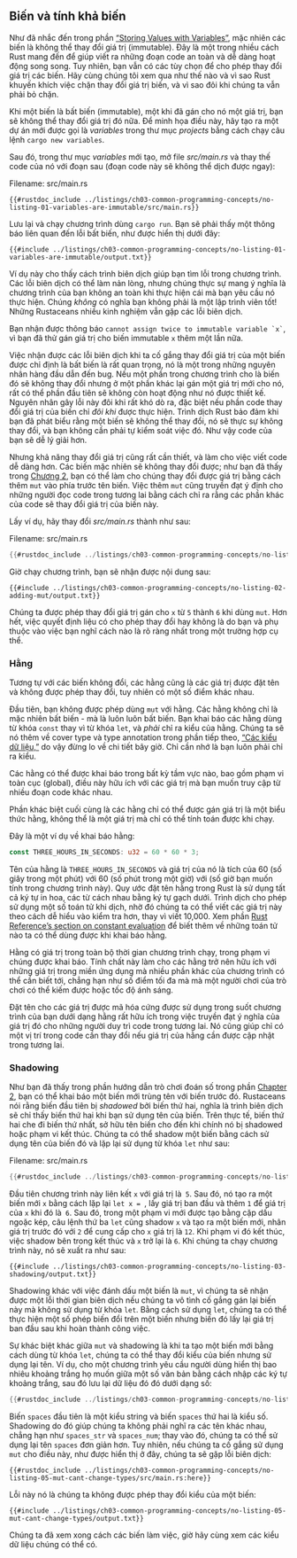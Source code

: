 <a id="variables-and-mutability"></a>
## Biến và tính khả biến

Như đã nhắc đến trong phần [“Storing Values with
Variables”][storing-values-with-variables]<!-- ignore -->, mặc nhiên các biến
là không thể thay đổi giá trị (immutable). Đây là một trong nhiều cách Rust mang đến để giúp viết 
ra những đoạn code an toàn và dễ dàng hoạt động song song. Tuy nhiên, bạn vẫn có các 
tùy chọn để cho phép thay đổi giá trị các biến. Hãy cùng chúng tôi xem qua như thế 
nào và vì sao Rust khuyến khích việc chặn thay đổi giá trị biến, và vì sao đôi khi 
chúng ta vẫn phải bỏ chặn.

Khi một biến là bất biến (immutable), một khi đã gán cho nó một giá trị, bạn sẽ không
thể thay đổi giá trị đó nữa. Để minh họa điều này, hãy tạo ra một dự án mới
được gọi là *variables* trong thư mục *projects* bằng cách chạy câu lệnh `cargo new variables`.

Sau đó, trong thư mục *variables* mới tạo, mở file *src/main.rs* và thay thế code của nó với
đoạn sau (đoạn code này sẽ không thể dịch được ngay):

<span class="filename">Filename: src/main.rs</span>

```rust,ignore,does_not_compile
{{#rustdoc_include ../listings/ch03-common-programming-concepts/no-listing-01-variables-are-immutable/src/main.rs}}
```

Lưu lại và chạy chương trình dùng `cargo run`. Bạn sẽ phải thấy một thông báo 
liên quan đến lỗi bất biến, như được hiển thị dưới đây:

```console
{{#include ../listings/ch03-common-programming-concepts/no-listing-01-variables-are-immutable/output.txt}}
```

Ví dụ này cho thấy cách trình biên dịch giúp bạn tìm lỗi trong chương trình.
Các lỗi biên dịch có thể làm nản lòng, nhưng chúng thực sự mang ý nghĩa là chương
trình của bạn không an toàn khi thực hiện cái mà bạn yêu cầu nó thực hiện.
Chúng *không* có nghĩa bạn không phải là một lập trình viên tốt! Những Rustaceans
nhiều kinh nghiệm vẫn gặp các lỗi biên dịch.

Bạn nhận được thông báo `` cannot assign twice to immutable variable `x` ``, 
vì bạn đã thử gán giá trị cho biến immutable `x` thêm một lần nữa.

Việc nhận được các lỗi biên dịch khi ta cố gắng thay đổi giá trị của một biến được 
chỉ định là bất biến là rất quan trọng, nó là một trong những nguyên nhân hàng 
đầu dẫn đến bug. Nếu một phần trong chương trình cho là biến đó sẽ không thay đổi
nhưng ở một phần khác lại gán một giá trị mới cho nó, rất có thể phần đầu tiên sẽ
không còn hoạt động như nó được thiết kế. Nguyên nhân gây lỗi này đôi khi rất khó 
dò ra, đặc biệt nếu phần code thay đổi giá trị của biến chỉ *đôi khi* được thực hiện.
Trình dịch Rust bảo đảm khi bạn đã phát biểu rằng một biến sẽ không thể thay đổi, nó 
sẽ thực sự không thay đổi, và bạn không cần phải tự kiểm soát việc đó. Như vậy 
code của bạn sẽ dễ lý giải hơn.

Nhưng khả năng thay đổi giá trị cũng rất cần thiết, và làm cho việc viết code dễ dàng
hơn. Các biến mặc nhiên sẽ không thay đổi được; như bạn đã thấy trong [Chương
2][storing-values-with-variables]<!-- ignore -->, 
bạn có thể làm cho chúng thay đổi được giá trị bằng cách thêm `mut` vào phía trước 
tên biến. Việc thêm `mut` cũng truyền đạt ý định cho những người đọc code trong tương lai 
bằng cách chỉ ra rằng các phần khác của code sẽ thay đổi giá trị của biến này.

Lấy ví dụ, hãy thay đổi *src/main.rs* thành như sau:

<span class="filename">Filename: src/main.rs</span>

```rust
{{#rustdoc_include ../listings/ch03-common-programming-concepts/no-listing-02-adding-mut/src/main.rs}}
```

Giờ chạy chương trình, bạn sẽ nhận được nội dung sau:

```console
{{#include ../listings/ch03-common-programming-concepts/no-listing-02-adding-mut/output.txt}}
```

Chúng ta được phép thay đổi giá trị gán cho `x` từ `5` thành `6` khi dùng `mut`.
Hơn hết, việc quyết định liệu có cho phép thay đổi hay không là do bạn và phụ thuộc 
vào việc bạn nghĩ cách nào là rõ ràng nhất trong một trường hợp cụ thể.

<a id="constants"></a>
### Hằng

Tương tự với các biến không đổi, các hằng cũng là các giá trị được đặt tên và không được 
phép thay đổi, tuy nhiên có một số điểm khác nhau.

Đầu tiên, bạn không được phép dùng `mut` với hằng. Các hằng không chỉ là mặc nhiên
bất biến - mà là luôn luôn bất biến. Bạn khai báo các hằng dùng từ khóa `const`
thay vì từ khóa `let`, và *phải* chỉ ra kiểu của hằng. Chúng ta sẽ nó thêm về 
cover type và type annotation trong phần tiếp theo, [“Các kiểu dữ liệu,”][data-types]<!-- ignore -->
do vậy đừng lo về chi tiết bây giờ. Chỉ cần nhớ là bạn luôn phải chỉ ra kiểu.

Các hằng có thể được khai báo trong bất kỳ tầm vực nào, bao gồm phạm vi toàn cục (global),
điều này hữu ích với các giá trị mà bạn muốn truy cập từ nhiều đoạn code khác nhau.

Phần khác biệt cuối cùng là các hằng chỉ có thể được gán giá trị là một biểu thức
hằng, không thể là một giá trị mà chỉ có thể tính toán được khi chạy.

Đây là một ví dụ về khai báo hằng:

```rust
const THREE_HOURS_IN_SECONDS: u32 = 60 * 60 * 3;
```

Tên của hằng là `THREE_HOURS_IN_SECONDS` và giá trị của nó là tích của 60 (số giây
trong một phút) với 60 (số phút trong một giờ) với (số giờ bạn muốn tính trong 
chương trình này). Quy ước đặt tên hằng trong Rust là sử dụng tất cả ký tự in hoa,
các từ cách nhau bằng ký tự gạch dưới. Trình dịch cho phép sử dụng một số toán tử
khi dịch, nhờ đó chúng ta có thể viết các giá trị này theo cách dễ hiểu vào kiểm 
tra hơn, thay vì viết 10,000. Xem phần [Rust Reference’s section on constant
evaluation][const-eval] để biết thêm về những toán tử nào ta có thể dùng được 
khi khai báo hằng.

Hằng có giá trị trong toàn bộ thời gian chương trình chạy, trong phạm vi chúng
được khai báo. Tính chất này làm cho các hằng trở nên hữu ích với những giá trị trong
miền ứng dụng mà nhiều phần khác của chương trình có thể cần biết tới, chẳng hạn 
như số điểm tối đa mà mà một người chơi của trò chơi có thể kiếm được hoặc
tốc độ ánh sáng.

Đặt tên cho các giá trị được mã hóa cứng được sử dụng trong suốt chương trình của bạn 
dưới dạng hằng rất hữu ích trong việc truyền đạt ý nghĩa của giá trị đó cho 
những người duy trì code trong tương lai. Nó cũng giúp chỉ có một vị trí trong code 
cần thay đổi nếu giá trị của hằng cần được cập nhật trong tương lai.

### Shadowing

Như bạn đã thấy trong phần hướng dẫn trò chơi đoán số trong phần [Chapter
2][comparing-the-guess-to-the-secret-number]<!-- ignore -->, bạn có thể khai báo một
biến mới trùng tên với biến trước đó. Rustaceans nói rằng biến đầu tiên bị 
*shadowed* bởi biến thứ hai, nghĩa là trình biên dịch sẽ chỉ thấy biến thứ hai
khi bạn sử dụng tên của biến. Trên thực tế, biến thứ hai che đi biến thứ nhất, 
sở hữu tên biến cho đến khi chính nó bị shadowed hoặc phạm vi kết thúc.
Chúng ta có thể shadow một biến bằng cách sử dụng tên của biến đó và lặp lại
sử dụng từ khóa `let` như sau:

<span class="filename">Filename: src/main.rs</span>

```rust
{{#rustdoc_include ../listings/ch03-common-programming-concepts/no-listing-03-shadowing/src/main.rs}}
```

Đầu tiên chương trình này liên kết `x` với giá trị là` 5`. Sau đó, nó tạo ra một biến mới
`x` bằng cách lặp lại `let x = `, lấy giá trị ban đầu và thêm `1` để giá trị 
của `x` khi đó là` 6`. Sau đó, trong một phạm vi mới được tạo bằng cặp dấu ngoặc kép,
câu lệnh thứ ba `let` cũng shadow `x` và tạo ra một biến mới, nhân giá trị trước đó 
với `2` để cung cấp cho `x` giá trị là `12`.
Khi phạm vi đó kết thúc, việc shadow bên trong kết thúc và `x` trở lại là `6`.
Khi chúng ta chạy chương trình này, nó sẽ xuất ra như sau:

```console
{{#include ../listings/ch03-common-programming-concepts/no-listing-03-shadowing/output.txt}}
```

Shadowing khác với việc đánh dấu một biến là `mut`, vì chúng ta sẽ nhận được một
lỗi thời gian biên dịch nếu chúng ta vô tình cố gắng gán lại biến này mà không
sử dụng từ khóa `let`. Bằng cách sử dụng `let`, chúng ta có thể thực hiện một 
số phép biến đổi trên một biến nhưng biến đó lấy lại giá trị ban đầu sau khi hoàn thành công việc.

Sự khác biệt khác giữa `mut` và shadowing là khi ta tạo một biến mới bằng cách dùng từ khóa `let`, 
chúng ta có thể thay đổi kiểu của biến nhưng sử dụng lại tên. Ví dụ, cho một chương trình 
yêu cầu người dùng hiển thị bao nhiêu khoảng trắng họ muốn giữa một số văn bản bằng cách
nhập các ký tự khoảng trắng, sau đó lưu lại dữ liệu đó đó dưới dạng số:

```rust
{{#rustdoc_include ../listings/ch03-common-programming-concepts/no-listing-04-shadowing-can-change-types/src/main.rs:here}}
```

Biến `spaces` đầu tiên là một kiểu string và biến `spaces` thứ hai là kiểu số. 
Shadowing do đó giúp chúng ta không phải nghĩ ra các tên khác nhau, chẳng hạn 
như `spaces_str` và `spaces_num`; thay vào đó, chúng ta có thể sử dụng lại
tên `spaces` đơn giản hơn. Tuy nhiên, nếu chúng ta cố gắng sử dụng `mut` cho điều này, 
như được hiển thị ở đây, chúng ta sẽ gặp lỗi biên dịch:

```rust,ignore,does_not_compile
{{#rustdoc_include ../listings/ch03-common-programming-concepts/no-listing-05-mut-cant-change-types/src/main.rs:here}}
```

Lỗi này nó là chúng ta không được phép thay đổi kiểu của một biến:

```console
{{#include ../listings/ch03-common-programming-concepts/no-listing-05-mut-cant-change-types/output.txt}}
```

Chúng ta đã xem xong cách các biến làm việc, giờ hãy cùng xem các kiểu dữ liệu chúng có thể có.

[comparing-the-guess-to-the-secret-number]:
ch02-00-guessing-game-tutorial.html#comparing-the-guess-to-the-secret-number
[data-types]: ch03-02-data-types.html#data-types
[storing-values-with-variables]: ch02-00-guessing-game-tutorial.html#storing-values-with-variables
[const-eval]: ../reference/const_eval.html
